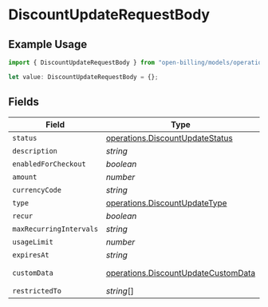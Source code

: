 # DiscountUpdateRequestBody

## Example Usage

```typescript
import { DiscountUpdateRequestBody } from "open-billing/models/operations";

let value: DiscountUpdateRequestBody = {};
```

## Fields

| Field                                                                                      | Type                                                                                       | Required                                                                                   | Description                                                                                |
| ------------------------------------------------------------------------------------------ | ------------------------------------------------------------------------------------------ | ------------------------------------------------------------------------------------------ | ------------------------------------------------------------------------------------------ |
| `status`                                                                                   | [operations.DiscountUpdateStatus](../../models/operations/discountupdatestatus.md)         | :heavy_minus_sign:                                                                         | N/A                                                                                        |
| `description`                                                                              | *string*                                                                                   | :heavy_minus_sign:                                                                         | N/A                                                                                        |
| `enabledForCheckout`                                                                       | *boolean*                                                                                  | :heavy_minus_sign:                                                                         | N/A                                                                                        |
| `amount`                                                                                   | *number*                                                                                   | :heavy_minus_sign:                                                                         | N/A                                                                                        |
| `currencyCode`                                                                             | *string*                                                                                   | :heavy_minus_sign:                                                                         | N/A                                                                                        |
| `type`                                                                                     | [operations.DiscountUpdateType](../../models/operations/discountupdatetype.md)             | :heavy_minus_sign:                                                                         | N/A                                                                                        |
| `recur`                                                                                    | *boolean*                                                                                  | :heavy_minus_sign:                                                                         | N/A                                                                                        |
| `maxRecurringIntervals`                                                                    | *string*                                                                                   | :heavy_minus_sign:                                                                         | N/A                                                                                        |
| `usageLimit`                                                                               | *number*                                                                                   | :heavy_minus_sign:                                                                         | N/A                                                                                        |
| `expiresAt`                                                                                | *string*                                                                                   | :heavy_minus_sign:                                                                         | N/A                                                                                        |
| `customData`                                                                               | [operations.DiscountUpdateCustomData](../../models/operations/discountupdatecustomdata.md) | :heavy_minus_sign:                                                                         | Any valid JSON value                                                                       |
| `restrictedTo`                                                                             | *string*[]                                                                                 | :heavy_minus_sign:                                                                         | N/A                                                                                        |
